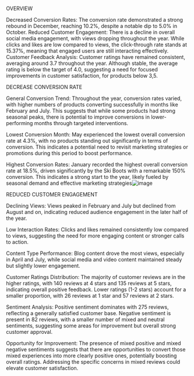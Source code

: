 OVERVIEW

Decreased Conversion Rates: The conversion rate demonstrated a strong rebound in December, reaching 10.2%, despite a notable dip to 5.0% in October.
Reduced Customer Engagement:
There is a decline in overall social media engagement, with views dropping throughout the year.
While clicks and likes are low compared to views, the click-through rate stands at 15.37%, meaning that engaged users are still interacting effectively.
Customer Feedback Analysis:
Customer ratings have remained consistent, averaging around 3.7 throughout the year.
Although stable, the average rating is below the target of 4.0, suggesting a need for focused improvements in customer satisfaction, for products below 3,5.

DECREASE CONVERSION RATE

General Conversion Trend:
Throughout the year, conversion rates varied, with higher numbers of products converting successfully in months like February and July. 
This suggests that while some products had strong seasonal peaks, there is potential to improve conversions in lower-performing months through targeted interventions.

Lowest Conversion Month:
May experienced the lowest overall conversion rate at 4.3%, with no products standing out significantly in terms of conversion. 
This indicates a potential need to revisit marketing strategies or promotions during this period to boost performance.

Highest Conversion Rates:
January recorded the highest overall conversion rate at 18.5%, driven significantly by the Ski Boots with a remarkable 150% conversion. This indicates a strong start to the year, likely fueled by seasonal demand and effective marketing strategies![image](https://github.com/user-attachments/assets/0b0d729f-2426-407d-9e54-47a54079ce0e)

REDUCED CUSTOMER ENGAGEMENT

Declining Views:
Views peaked in February and July but declined from August and on, indicating reduced audience engagement in the later half of the year.

Low Interaction Rates:
Clicks and likes remained consistently low compared to views, suggesting the need for more engaging content or stronger calls to action.

Content Type Performance:
Blog content drove the most views, especially in April and July, while social media and video content maintained steady but slightly lower engagement.

Customer Ratings Distribution:
The majority of customer reviews are in the higher ratings, with 140 reviews at 4 stars and 135 reviews at 5 stars, 
indicating overall positive feedback. Lower ratings (1-2 stars) account for a smaller proportion, with 26 reviews at 1 star and 57 reviews at 2 stars.

Sentiment Analysis:
Positive sentiment dominates with 275 reviews, reflecting a generally satisfied customer base. 
Negative sentiment is present in 82 reviews, with a smaller number of mixed and neutral sentiments, suggesting some areas for improvement but overall strong customer approval.

Opportunity for Improvement:
The presence of mixed positive and mixed negative sentiments suggests that there are opportunities to convert those mixed experiences into more clearly positive ones, 
potentially boosting overall ratings. Addressing the specific concerns in mixed reviews could elevate customer satisfaction.


